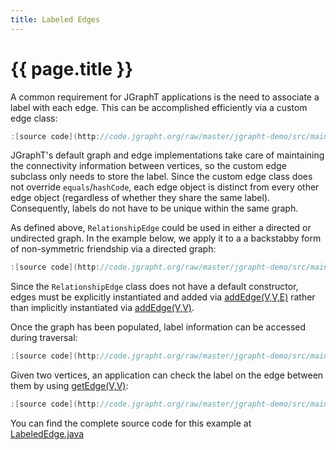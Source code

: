 ```yaml
---
title: Labeled Edges
---
```


# {{ page.title }}


A common requirement for JGraphT applications is the need to associate a label
with each edge.  This can be accomplished efficiently via a custom edge class:

```java
:[source code](http://code.jgrapht.org/raw/master/jgrapht-demo/src/main/java/org/jgrapht/demo/LabeledEdges.java?example=edgeclass)
```

JGraphT's default graph and edge implementations take care of
maintaining the connectivity information between vertices, so the
custom edge subclass only needs to store the label.  Since the custom
edge class does not override `equals`/`hashCode`, each edge object is
distinct from every other edge object (regardless of whether they
share the same label).  Consequently, labels do not have to be
unique within the same graph.

As defined above, `RelationshipEdge` could be used in either a
directed or undirected graph.  In the example below, we apply it to a
a backstabby form of non-symmetric friendship via a directed graph:

```java
:[source code](http://code.jgrapht.org/raw/master/jgrapht-demo/src/main/java/org/jgrapht/demo/LabeledEdges.java?example=create)
```

Since the `RelationshipEdge` class does not have a default constructor, edges
must be explicitly instantiated and added via [addEdge(V,V,E)](http://jgrapht.org/javadoc/org/jgrapht/Graph.html#addEdge-V-V-E-) rather than implicitly instantiated via
[addEdge(V,V)](http://jgrapht.org/javadoc/org/jgrapht/Graph.html#addEdge-V-V-).

Once the graph has been populated, label information can be accessed during traversal:

```java
:[source code](http://code.jgrapht.org/raw/master/jgrapht-demo/src/main/java/org/jgrapht/demo/LabeledEdges.java?example=print)
```

Given two vertices, an application can check the label on the edge between them by using [getEdge(V,V)](http://jgrapht.org/javadoc/org/jgrapht/Graph.html#getEdge-V-V-):

```java
:[source code](http://code.jgrapht.org/raw/master/jgrapht-demo/src/main/java/org/jgrapht/demo/LabeledEdges.java?example=isEnemyOf)
```

You can find the complete source code for this example at [LabeledEdge.java](https://github.com/jgrapht/jgrapht/blob/master/jgrapht-demo/src/main/java/org/jgrapht/demo/LabeledEdges.java)
